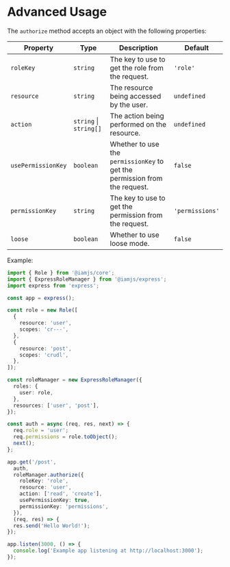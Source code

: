 # Advanced Usage

The `authorize` method accepts an object with the following properties:

| Property           | Type                   | Description                                                                | Default         |
| ------------------ | ---------------------- | -------------------------------------------------------------------------- | --------------- |
| `roleKey`          | `string`               | The key to use to get the role from the request.                           | `'role'`        |
| `resource`         | `string`               | The resource being accessed by the user.                                   | `undefined`     |
| `action`           | `string` \| `string[]` | The action being performed on the resource.                                | `undefined`     |
| `usePermissionKey` | `boolean`              | Whether to use the `permissionKey` to get the permission from the request. | `false`         |
| `permissionKey`    | `string`               | The key to use to get the permission from the request.                     | `'permissions'` |
| `loose`            | `boolean`              | Whether to use loose mode.                                                 | `false`         |

Example:

```ts
import { Role } from '@iamjs/core';
import { ExpressRoleManager } from '@iamjs/express';
import express from 'express';

const app = express();

const role = new Role([
  {
    resource: 'user',
    scopes: 'cr---',
  },
  {
    resource: 'post',
    scopes: 'crudl',
  },
]);

const roleManager = new ExpressRoleManager({
  roles: {
    user: role,
  },
  resources: ['user', 'post'],
});

const auth = async (req, res, next) => {
  req.role = 'user';
  req.permissions = role.toObject();
  next();
};

app.get('/post', 
  auth,
  roleManager.authorize({
    roleKey: 'role',
    resource: 'user',
    action: ['read', 'create'],
    usePermissionKey: true,
    permissionKey: 'permissions',
  }), 
  (req, res) => {
  res.send('Hello World!');
});

app.listen(3000, () => {
  console.log('Example app listening at http://localhost:3000');
});
```
